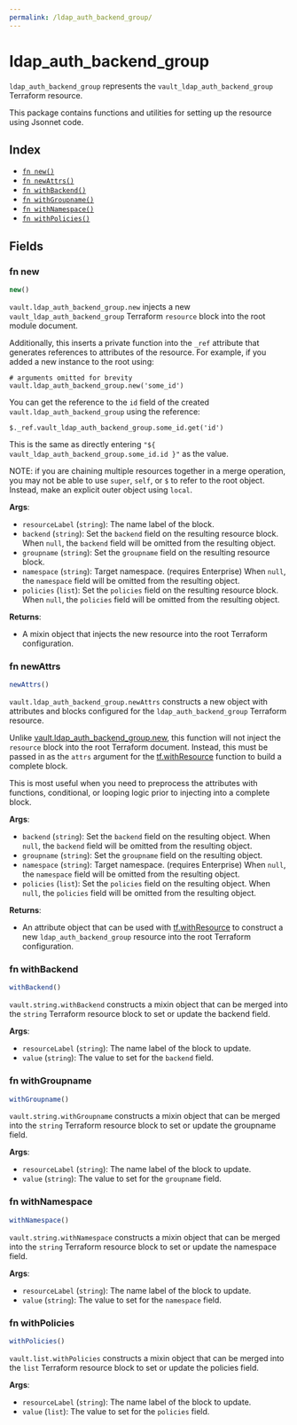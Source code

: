 ```yaml
---
permalink: /ldap_auth_backend_group/
---
```


# ldap_auth_backend_group

`ldap_auth_backend_group` represents the `vault_ldap_auth_backend_group` Terraform resource.



This package contains functions and utilities for setting up the resource using Jsonnet code.


## Index

* [`fn new()`](#fn-new)
* [`fn newAttrs()`](#fn-newattrs)
* [`fn withBackend()`](#fn-withbackend)
* [`fn withGroupname()`](#fn-withgroupname)
* [`fn withNamespace()`](#fn-withnamespace)
* [`fn withPolicies()`](#fn-withpolicies)

## Fields

### fn new

```ts
new()
```


`vault.ldap_auth_backend_group.new` injects a new `vault_ldap_auth_backend_group` Terraform `resource`
block into the root module document.

Additionally, this inserts a private function into the `_ref` attribute that generates references to attributes of the
resource. For example, if you added a new instance to the root using:

    # arguments omitted for brevity
    vault.ldap_auth_backend_group.new('some_id')

You can get the reference to the `id` field of the created `vault.ldap_auth_backend_group` using the reference:

    $._ref.vault_ldap_auth_backend_group.some_id.get('id')

This is the same as directly entering `"${ vault_ldap_auth_backend_group.some_id.id }"` as the value.

NOTE: if you are chaining multiple resources together in a merge operation, you may not be able to use `super`, `self`,
or `$` to refer to the root object. Instead, make an explicit outer object using `local`.

**Args**:
  - `resourceLabel` (`string`): The name label of the block.
  - `backend` (`string`): Set the `backend` field on the resulting resource block. When `null`, the `backend` field will be omitted from the resulting object.
  - `groupname` (`string`): Set the `groupname` field on the resulting resource block.
  - `namespace` (`string`): Target namespace. (requires Enterprise) When `null`, the `namespace` field will be omitted from the resulting object.
  - `policies` (`list`): Set the `policies` field on the resulting resource block. When `null`, the `policies` field will be omitted from the resulting object.

**Returns**:
- A mixin object that injects the new resource into the root Terraform configuration.


### fn newAttrs

```ts
newAttrs()
```


`vault.ldap_auth_backend_group.newAttrs` constructs a new object with attributes and blocks configured for the `ldap_auth_backend_group`
Terraform resource.

Unlike [vault.ldap_auth_backend_group.new](#fn-new), this function will not inject the `resource`
block into the root Terraform document. Instead, this must be passed in as the `attrs` argument for the
[tf.withResource](https://github.com/tf-libsonnet/core/tree/main/docs#fn-withresource) function to build a complete block.

This is most useful when you need to preprocess the attributes with functions, conditional, or looping logic prior to
injecting into a complete block.

**Args**:
  - `backend` (`string`): Set the `backend` field on the resulting object. When `null`, the `backend` field will be omitted from the resulting object.
  - `groupname` (`string`): Set the `groupname` field on the resulting object.
  - `namespace` (`string`): Target namespace. (requires Enterprise) When `null`, the `namespace` field will be omitted from the resulting object.
  - `policies` (`list`): Set the `policies` field on the resulting object. When `null`, the `policies` field will be omitted from the resulting object.

**Returns**:
  - An attribute object that can be used with [tf.withResource](https://github.com/tf-libsonnet/core/tree/main/docs#fn-withresource) to construct a new `ldap_auth_backend_group` resource into the root Terraform configuration.


### fn withBackend

```ts
withBackend()
```

`vault.string.withBackend` constructs a mixin object that can be merged into the `string`
Terraform resource block to set or update the backend field.



**Args**:
  - `resourceLabel` (`string`): The name label of the block to update.
  - `value` (`string`): The value to set for the `backend` field.


### fn withGroupname

```ts
withGroupname()
```

`vault.string.withGroupname` constructs a mixin object that can be merged into the `string`
Terraform resource block to set or update the groupname field.



**Args**:
  - `resourceLabel` (`string`): The name label of the block to update.
  - `value` (`string`): The value to set for the `groupname` field.


### fn withNamespace

```ts
withNamespace()
```

`vault.string.withNamespace` constructs a mixin object that can be merged into the `string`
Terraform resource block to set or update the namespace field.



**Args**:
  - `resourceLabel` (`string`): The name label of the block to update.
  - `value` (`string`): The value to set for the `namespace` field.


### fn withPolicies

```ts
withPolicies()
```

`vault.list.withPolicies` constructs a mixin object that can be merged into the `list`
Terraform resource block to set or update the policies field.



**Args**:
  - `resourceLabel` (`string`): The name label of the block to update.
  - `value` (`list`): The value to set for the `policies` field.
